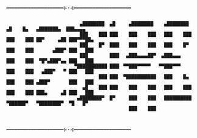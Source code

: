                                             ━━━━━━━━━━━━━━━━━━━━━⊱⋆⊰━━━━━━━━━━━━━━━━━━━━━


                               ▄████████  ▄█     ▄████████    ▄████████  ▄█    █▄   ▄███████▄  ███▄▄▄▄
                               ███    ███ ███    ███    ███   ███    ███ ███    ███ ██▀     ▄██ ███▀▀▀██▄
                               ███    █▀  ███▌   ███    ███   ███    █▀  ███    ███       ▄███▀ ███   ███ 
                               ███        ███▌  ▄███▄▄▄▄██▀  ▄███▄▄▄     ███    ███  ▀█▀▄███▀▄▄ ███   ███ 
                             ▀███████████ ███▌ ▀▀███▀▀▀▀▀   ▀▀███▀▀▀     ███    ███   ▄███▀   ▀ ███   ███ 
                                      ███ ███  ▀███████████   ███    █▄  ███    ███ ▄███▀       ███   ███ 
                                ▄█    ███ ███    ███    ███   ███    ███ ███    ███ ███▄     ▄█ ███   ███
                              ▄████████▀  █▀     ███    ███   ██████████  ▀██████▀   ▀████████▀  ▀█   █▀  
                                                 ███    ███


                                            ━━━━━━━━━━━━━━━━━━━━━⊱⋆⊰━━━━━━━━━━━━━━━━━━━━━
